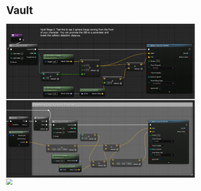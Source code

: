 # Vault

<img src="assets\vault-stage-01.png">

<img src="assets\vault-02-calc-forward-distance-blueprint.png">

<img src="assets\">
